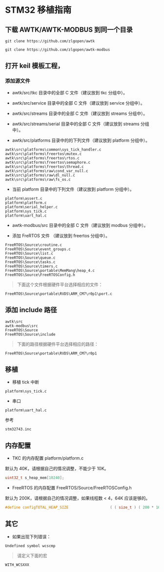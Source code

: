 # STM32 移植指南

## 下载 AWTK/AWTK-MODBUS 到同一个目录

```
git clone https://github.com/zlgopen/awtk
```

```
git clone https://github.com/zlgopen/awtk-modbus
```

## 打开 keil 模板工程，

### 添加源文件

* awtk/src/tkc 目录中的全部 C 文件（建议放到 tkc 分组中）。

* awtk/src/service 目录中的全部 C 文件（建议放到 service 分组中）。

* awtk/src/streams 目录中的全部 C 文件（建议放到 streams 分组中）。

* awtk/src/streams/serial 目录中的全部 C 文件（建议放到 streams 分组中）。

* awtk/src/platforms 目录中的的下列文件（建议放到 platform 分组中）。

```
awtk\src\platforms\common\sys_tick_handler.c
awtk\src\platforms\freertos\mutex.c
awtk\src\platforms\freertos\rtos.c
awtk\src\platforms\freertos\semaphore.c
awtk\src\platforms\freertos\thread.c
awtk\src\platforms\raw\cond_var_null.c
awtk\src\platforms\raw\dl_null.c
awtk\src\platforms\raw\fs_os.c
```

* 当前 platform 目录中的下列文件（建议放到 platform 分组中）。

```
platform\assert.c
platform\platform.c
platform\serial_helper.c
platform\sys_tick.c
platform\uart_hal.c
```

* awtk-modbus/src 目录中的全部 C 文件（建议放到 modbus 分组中）。

* 添加 FreRTOS 文件 （建议放到 freertos 分组中）。

```
FreeRTOS\Source\croutine.c
FreeRTOS\Source\event_groups.c
FreeRTOS\Source\list.c
FreeRTOS\Source\queue.c
FreeRTOS\Source\tasks.c
FreeRTOS\Source\timers.c
FreeRTOS\Source\portable\MemMang\heap_4.c
FreeRTOS\Source\FreeRTOSConfig.h
```

> 下面这个文件根据硬件平台选择相应的文件：

```
FreeRTOS\Source\portable\RVDS\ARM_CM7\r0p1\port.c
```

## 添加 include 路径

```
awtk\src
awtk-modbus\src
FreeRTOS\Source
FreeRTOS\Source\include
```

> 下面的路径根据硬件平台选择相应的路径：

```
FreeRTOS\Source\portable\RVDS\ARM_CM7\r0p1
```

## 移植

* 移植 tick 中断

```
platform\sys_tick.c
```

* 串口

```
platform\uart_hal.c
```

参考

```
stm32743.inc
```

## 内存配置

* TKC 的内存配置 platform/platform.c

默认为 40K，请根据自己的情况调整，不能少于 10K。

```c
uint32_t s_heap_mem[10240];
```

* FreeRTOS 的内存配置 FreeRTOS/Source/FreeRTOSConfig.h

默认为 200K，请根据自己的情况调整，如果线程数 < 4，64K 应该是够的。

```c
#define configTOTAL_HEAP_SIZE                   ( ( size_t ) ( 200 * 1024 ) )
```

## 其它

* 如果出现下列错误：

```
Undefined symbol wcscmp
```

> 请定义下面的宏

```
WITH_WCSXXX
```